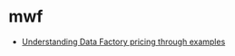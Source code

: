 # mwf

- [Understanding Data Factory pricing through examples](https://docs.microsoft.com/en-us/azure/data-factory/pricing-concepts)
